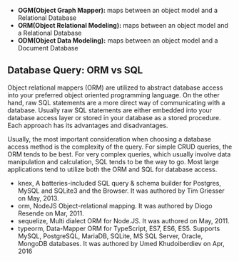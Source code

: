 - **OGM(Object Graph Mapper):** maps between an object model and a Relational Database 
- **ORM(Object Relational Modeling):** maps between an object model and a Relational Database 
- **ODM(Object Data Modeling):** maps between an object model and a Document Database 

## Database Query: ORM vs SQL

Object relational mappers (ORM) are utilized to abstract database access into your preferred object oriented programming language. On the other hand, raw SQL statements are a more direct way of communicating with a database. Usually raw SQL statements are either embedded into your database access layer or stored in your database as a stored procedure. Each approach has its advantages and disadvantages.

Usually, the most important consideration when choosing a database access method is the complexity of the query. For simple CRUD queries,  the ORM tends to be best. For very complex queries, which usually involve data manipulation and calculation, SQL tends to be the way to go.  Most large applications tend to utilize both the ORM and SQL for database access.

- knex, A batteries-included SQL query & schema builder for Postgres, MySQL and SQLite3 and the Browser. It was authored by Tim Griesser on May, 2013.
- orm, NodeJS Object-relational mapping. It was authored by Diogo Resende on Mar, 2011.
- sequelize, Multi dialect ORM for Node.JS. It was authored on May, 2011.
- typeorm, Data-Mapper ORM for TypeScript, ES7, ES6, ES5. Supports MySQL, PostgreSQL, MariaDB, SQLite, MS SQL Server, Oracle, MongoDB databases. It was authored by Umed Khudoiberdiev on Apr, 2016
